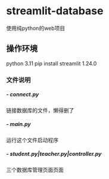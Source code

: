 # streamlit-database
使用纯python的web项目
## 操作环境
   python 3.11
   pip install streamlit 1.24.0
### 文件说明
##### - connect.py
  链接数据库的文件，懒得删了
  
##### - main.py
  运行这个文件启动程序
  
##### - student.py|teacher.py|controller.py
 三个数据库管理页面页面
